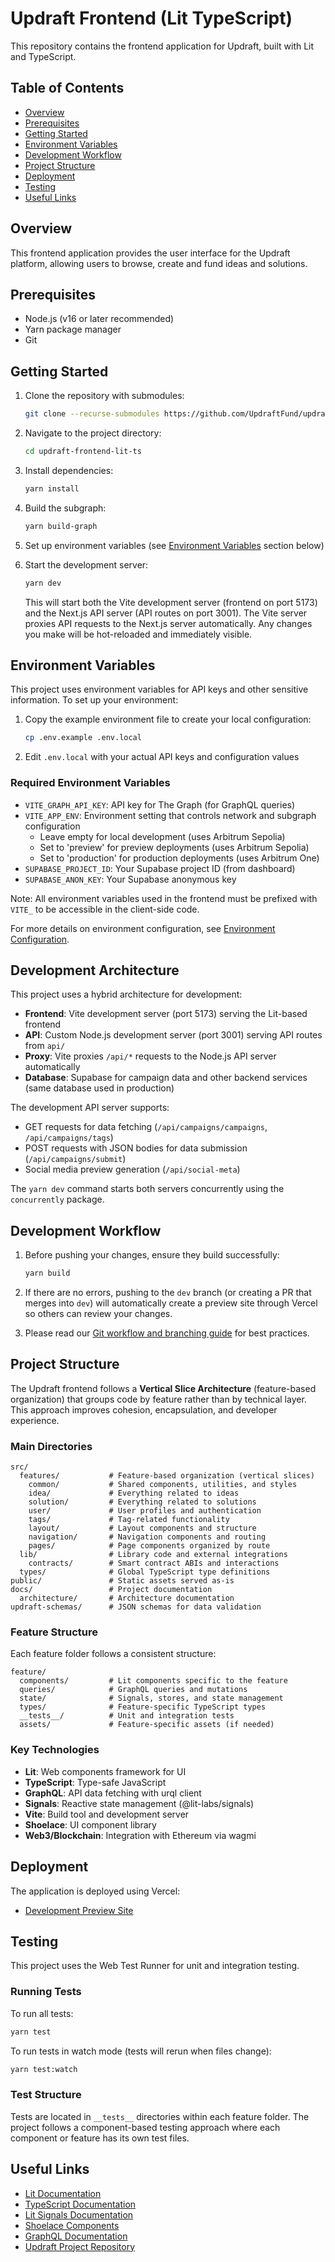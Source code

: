 # Updraft Frontend (Lit TypeScript)

This repository contains the frontend application for Updraft, built with Lit and TypeScript.

## Table of Contents

- [Overview](#overview)
- [Prerequisites](#prerequisites)
- [Getting Started](#getting-started)
- [Environment Variables](#environment-variables)
- [Development Workflow](#development-workflow)
- [Project Structure](#project-structure)
- [Deployment](#deployment)
- [Testing](#testing)
- [Useful Links](#useful-links)

## Overview

This frontend application provides the user interface for the Updraft platform, allowing users to browse, create and
fund ideas and solutions.

## Prerequisites

- Node.js (v16 or later recommended)
- Yarn package manager
- Git

## Getting Started

1. Clone the repository with submodules:
   ```bash
   git clone --recurse-submodules https://github.com/UpdraftFund/updraft-frontend-lit-ts
   ```

2. Navigate to the project directory:
   ```bash
   cd updraft-frontend-lit-ts
   ```

3. Install dependencies:
   ```bash
   yarn install
   ```

4. Build the subgraph:
   ```bash
   yarn build-graph
   ```

5. Set up environment variables (see [Environment Variables](#environment-variables) section below)

6. Start the development server:
   ```bash
   yarn dev
   ```
   This will start both the Vite development server (frontend on port 5173) and the Next.js API server (API routes on
   port 3001). The Vite server proxies API requests to the Next.js server automatically. Any changes you make will be
   hot-reloaded and immediately visible.

## Environment Variables

This project uses environment variables for API keys and other sensitive information. To set up your environment:

1. Copy the example environment file to create your local configuration:
   ```bash
   cp .env.example .env.local
   ```

2. Edit `.env.local` with your actual API keys and configuration values

### Required Environment Variables

- `VITE_GRAPH_API_KEY`: API key for The Graph (for GraphQL queries)
- `VITE_APP_ENV`: Environment setting that controls network and subgraph configuration
    - Leave empty for local development (uses Arbitrum Sepolia)
    - Set to 'preview' for preview deployments (uses Arbitrum Sepolia)
    - Set to 'production' for production deployments (uses Arbitrum One)
- `SUPABASE_PROJECT_ID`: Your Supabase project ID (from dashboard)
- `SUPABASE_ANON_KEY`: Your Supabase anonymous key

Note: All environment variables used in the frontend must be prefixed with `VITE_` to be accessible in the client-side
code.

For more details on environment configuration, see [Environment Configuration](src/features/common/utils/README.md).

## Development Architecture

This project uses a hybrid architecture for development:

- **Frontend**: Vite development server (port 5173) serving the Lit-based frontend
- **API**: Custom Node.js development server (port 3001) serving API routes from `api/`
- **Proxy**: Vite proxies `/api/*` requests to the Node.js API server automatically
- **Database**: Supabase for campaign data and other backend services (same database used in production)

The development API server supports:

- GET requests for data fetching (`/api/campaigns/campaigns`, `/api/campaigns/tags`)
- POST requests with JSON bodies for data submission (`/api/campaigns/submit`)
- Social media preview generation (`/api/social-meta`)

The `yarn dev` command starts both servers concurrently using the `concurrently` package.

## Development Workflow

1. Before pushing your changes, ensure they build successfully:
   ```bash
   yarn build
   ```

2. If there are no errors, pushing to the `dev` branch (or creating a PR that merges into `dev`) will automatically
   create a preview site through Vercel so others can review your changes.

3. Please read
   our [Git workflow and branching guide](https://github.com/UpdraftFund/.github?tab=readme-ov-file#git-workflow-and-branching-guide)
   for best practices.

## Project Structure

The Updraft frontend follows a **Vertical Slice Architecture** (feature-based organization) that groups code by feature
rather than by technical layer. This approach improves cohesion, encapsulation, and developer experience.

### Main Directories

```
src/
  features/           # Feature-based organization (vertical slices)
    common/           # Shared components, utilities, and styles
    idea/             # Everything related to ideas
    solution/         # Everything related to solutions
    user/             # User profiles and authentication
    tags/             # Tag-related functionality
    layout/           # Layout components and structure
    navigation/       # Navigation components and routing
    pages/            # Page components organized by route
  lib/                # Library code and external integrations
    contracts/        # Smart contract ABIs and interactions
  types/              # Global TypeScript type definitions
public/               # Static assets served as-is
docs/                 # Project documentation
  architecture/       # Architecture documentation
updraft-schemas/      # JSON schemas for data validation
```

### Feature Structure

Each feature folder follows a consistent structure:

```
feature/
  components/         # Lit components specific to the feature
  queries/            # GraphQL queries and mutations
  state/              # Signals, stores, and state management
  types/              # Feature-specific TypeScript types
  __tests__/          # Unit and integration tests
  assets/             # Feature-specific assets (if needed)
```

### Key Technologies

- **Lit**: Web components framework for UI
- **TypeScript**: Type-safe JavaScript
- **GraphQL**: API data fetching with urql client
- **Signals**: Reactive state management (@lit-labs/signals)
- **Vite**: Build tool and development server
- **Shoelace**: UI component library
- **Web3/Blockchain**: Integration with Ethereum via wagmi

## Deployment

The application is deployed using Vercel:

- [Development Preview Site](https://updraft-lit.vercel.app/)

## Testing

This project uses the Web Test Runner for unit and integration testing.

### Running Tests

To run all tests:

```bash
yarn test
```

To run tests in watch mode (tests will rerun when files change):

```bash
yarn test:watch
```

### Test Structure

Tests are located in `__tests__` directories within each feature folder. The project follows a component-based testing
approach where each component or feature has its own test files.

## Useful Links

- [Lit Documentation](https://lit.dev/docs/)
- [TypeScript Documentation](https://www.typescriptlang.org/docs/)
- [Lit Signals Documentation](https://lit.dev/docs/libraries/signals/)
- [Shoelace Components](https://shoelace.style/components/button)
- [GraphQL Documentation](https://graphql.org/learn/)
- [Updraft Project Repository](https://github.com/UpdraftFund)
